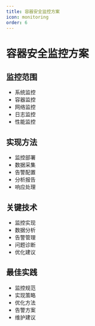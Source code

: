 ```yaml
---
title: 容器安全监控方案
icon: monitoring
order: 6
---
```


# 容器安全监控方案

## 监控范围
- 系统监控
- 容器监控
- 网络监控
- 日志监控
- 性能监控

## 实现方法
- 监控部署
- 数据采集
- 告警配置
- 分析报告
- 响应处理

## 关键技术
- 监控实现
- 数据分析
- 告警管理
- 问题诊断
- 优化建议

## 最佳实践
- 监控规范
- 实现策略
- 优化方法
- 告警方案
- 维护建议
